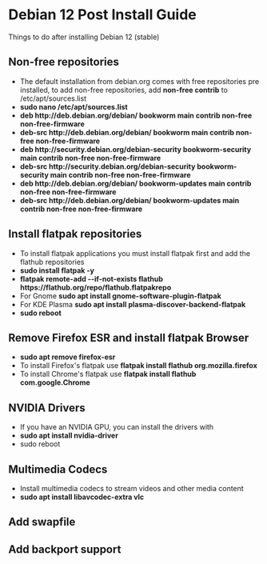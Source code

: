 # Debian 12 Post Install Guide

Things to do after installing Debian 12 (stable)

## Non-free repositories

<ul>
  <li>The default installation from debian.org comes with free repositories pre installed, to add non-free repositories, add <strong>non-free contrib</strong> to /etc/apt/sources.list</li>
  <li><strong>sudo nano /etc/apt/sources.list</strong></li>
  <li><strong>deb http://deb.debian.org/debian/ bookworm main contrib non-free non-free-firmware</strong></li>
  <li><strong>deb-src http://deb.debian.org/debian/ bookworm main contrib non-free non-free-firmware</strong></li>
  <li><strong>deb http://security.debian.org/debian-security bookworm-security main contrib non-free non-free-firmware</strong></li>
  <li><strong>deb-src http://security.debian.org/debian-security bookworm-security main contrib non-free non-free-firmware</strong></li>
  <li><strong>deb http://deb.debian.org/debian/ bookworm-updates main contrib non-free non-free-firmware</strong></li>
  <li><strong>deb-src http://deb.debian.org/debian/ bookworm-updates main contrib non-free non-free-firmware</strong></li>
</ul>

## Install flatpak repositories

<ul>
  <li>To install flatpak applications you must install flatpak first and add the flathub repositories</li>
  <li><strong>sudo install flatpak -y</strong></li>
  <li><strong>flatpak remote-add --if-not-exists flathub https://flathub.org/repo/flathub.flatpakrepo</strong></li>
  <li>For Gnome <strong>sudo apt install gnome-software-plugin-flatpak</strong></li>
  <li>For KDE Plasma <strong>sudo apt install plasma-discover-backend-flatpak</strong></li>
  <li><strong>sudo reboot</strong></li>
</ul>

## Remove Firefox ESR and install flatpak Browser

<ul>
  <li><strong>sudo apt remove firefox-esr</strong></li>
  <li>To install Firefox's flatpak use <strong>flatpak install flathub org.mozilla.firefox</strong></li>
  <li>To install Chrome's flatpak use <strong>flatpak install flathub com.google.Chrome</strong></li>
</ul>

## NVIDIA Drivers

<ul>
  <li>If you have an NVIDIA GPU, you can install the drivers with</li>
  <li><strong>sudo apt install nvidia-driver</strong></li>
  <li>sudo reboot</li>
</ul>

## Multimedia Codecs

<ul>
  <li>Install multimedia codecs to stream videos and other media content</li>
  <li><strong>sudo apt install libavcodec-extra vlc</strong></li>
</ul>

## Add swapfile

## Add backport support
